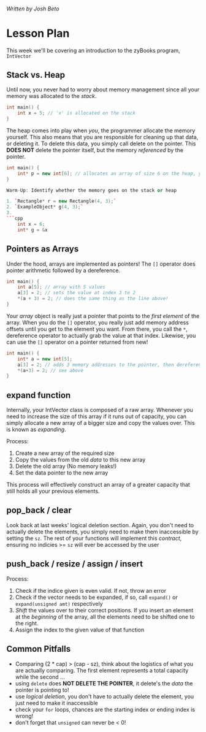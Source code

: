 ###### Written by Josh Beto

# Lesson Plan

This week we'll be covering an introduction to the zyBooks program, `IntVector`

## Stack vs. Heap

Until now, you never had to worry about memory management since all your memory was allocated to the *stack*. 
```cpp
int main() {
    int x = 5; // 'x' is allocated on the stack
}
```
The heap comes into play when *you*, the programmer allocate the memory yourself. This also means that you are responsible for cleaning up that data, or deleting it.
To delete this data, you simply call delete on the pointer. This **DOES NOT** delete the pointer itself, but the memory *referenced* by the pointer.
```cpp
int main() {
    int* p = new int[6]; // allocates an array of size 6 on the heap, you have to delete this later on
}

Warm-Up: Identify whether the memory goes on the stack or heap

1. `Rectangle* r = new Rectangle(4, 3);`
2. `ExampleObject* g(4, 3);`
3. 
```cpp
    int x = 6;
    int* g = &x
```


## Pointers as Arrays

Under the hood, arrays are implemented as pointers! The `[]` operator does pointer arithmetic followed by a dereference.

```cpp
int main() {
    int a[5]; // array with 5 values
    a[3] = 2; // sets the value at index 3 to 2
    *(a + 3) = 2; // does the same thing as the line above!
}
```
Your *array* object is really just a pointer that points to the *first element* of the array. When you do the `[]` operator,
you really just add memory address offsets until you get to the element you want. From there, you call the `*`, dereference operator
to actually grab the value at that index. Likewise, you can use the `[]` operator on a pointer returned from new!

```cpp
int main() {
    int* a = new int[5];
    a[3] = 2; // adds 3 memory addresses to the pointer, then dereferences it
    *(a+3) = 2; // see above
}
```

## expand function

Internally, your IntVector class is composed of a raw array. Whenever you need to increase the size of this array if it runs out of capacity,
you can simply allocate a new array of a bigger size and copy the values over. This is known as *expanding*.

Process:
1. Create a new array of the required size
2. Copy the values from the old *data* to this new array
3. Delete the old array (No memory leaks!)
4. Set the data pointer to the new array

This process will effectively construct an array of a greater capacity that still holds all your previous elements.

## pop_back / clear

Look back at last weeks' logical deletion section. Again, you don't need to actually delete the elements, you simply need to make them inaccessible by setting the `sz`.
The rest of your functions will implement this *contract*, ensuring no indicies >= `sz` will ever be accessed by the user

## push_back / resize / assign / insert

Process:
1. Check if the indice given is even valid. If not, throw an error
2. Check if the vector needs to be expanded, if so, call `expand()` or `expand(unsigned amt)` respectively
3. *Shift* the values over to their correct positions. If you insert an element at the *beginning* of the array, all the elements need to be shifted one to the right.
4. Assign the index to the given value of that function

## Common Pitfalls

* Comparing (2 * cap) > (cap - sz), think about the logistics of what you are actually comparing. The first element represents a total capacity while the second ...
* using `delete` does **NOT DELETE THE POINTER**, it delete's the *data* the pointer is pointing to!
* use *logical deletion*, you don't have to actually delete the element, you just need to make it inaccessible
* check your `for` loops, chances are the starting index or ending index is wrong!
* don't forget that `unsigned` can never be < 0!
